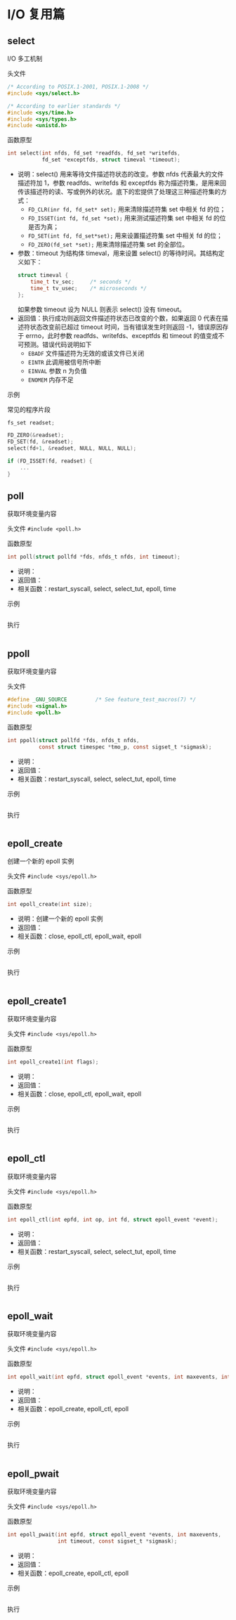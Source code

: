 I/O 复用篇
=============================================

select
---------------------------------------------

I/O 多工机制

头文件

```c
/* According to POSIX.1-2001, POSIX.1-2008 */
#include <sys/select.h>

/* According to earlier standards */
#include <sys/time.h>
#include <sys/types.h>
#include <unistd.h>
```

函数原型

```c
int select(int nfds, fd_set *readfds, fd_set *writefds,
           fd_set *exceptfds, struct timeval *timeout);
```

- 说明：select() 用来等待文件描述符状态的改变。参数 nfds 代表最大的文件描述符加 1，参数 readfds、writefds 和 exceptfds 称为描述符集，是用来回传该描述符的读、写或例外的状况。底下的宏提供了处理这三种描述符集的方式：
  - `FD_CLR(inr fd, fd_set* set);` 用来清除描述符集 set 中相关 fd 的位；
  - `FD_ISSET(int fd, fd_set *set);` 用来测试描述符集 set 中相关 fd 的位是否为真；
  - `FD_SET(int fd, fd_set*set);` 用来设置描述符集 set 中相关 fd 的位；
  - `FD_ZERO(fd_set *set);` 用来清除描述符集 set 的全部位。
- 参数：timeout 为结构体 timeval，用来设置 select() 的等待时间。其结构定义如下：
  ```c
  struct timeval {
      time_t tv_sec;     /* seconds */
      time_t tv_usec;    /* microseconds */
  };
  ```
  如果参数 timeout 设为 NULL 则表示 select() 没有 timeout。
- 返回值：执行成功则返回文件描述符状态已改变的个数，如果返回 0 代表在描述符状态改变前已超过 timeout 时间，当有错误发生时则返回 -1，错误原因存于 errno，此时参数 readfds、writefds、exceptfds 和 timeout 的值变成不可预测。错误代码说明如下
  - `EBADF` 文件描述符为无效的或该文件已关闭
  - `EINTR` 此调用被信号所中断
  - `EINVAL` 参数 n 为负值
  - `ENOMEM` 内存不足

示例

常见的程序片段

```c
fs_set readset;

FD_ZERO(&readset);
FD_SET(fd, &readset);
select(fd+1, &readset, NULL, NULL, NULL);

if (FD_ISSET(fd, readset) {
    ...
}
```


poll
---------------------------------------------

获取环境变量内容

头文件 `#include <poll.h>`

函数原型

```c
int poll(struct pollfd *fds, nfds_t nfds, int timeout);
```

- 说明：
- 返回值：
- 相关函数：restart_syscall, select, select_tut, epoll, time

示例

```c

```

执行

```shell

```


ppoll
---------------------------------------------

获取环境变量内容

头文件

```c
#define _GNU_SOURCE         /* See feature_test_macros(7) */
#include <signal.h>
#include <poll.h>
```

函数原型

```c
int ppoll(struct pollfd *fds, nfds_t nfds, 
          const struct timespec *tmo_p, const sigset_t *sigmask);
```

- 说明：
- 返回值：
- 相关函数：restart_syscall, select, select_tut, epoll, time

示例

```c

```

执行

```shell

```



epoll_create
---------------------------------------------

创建一个新的 epoll 实例

头文件 `#include <sys/epoll.h>`

函数原型

```c
int epoll_create(int size);
```

- 说明：创建一个新的 epoll 实例
- 返回值：
- 相关函数：close, epoll_ctl, epoll_wait, epoll

示例

```c

```

执行

```shell

```



epoll_create1
---------------------------------------------

获取环境变量内容

头文件 `#include <sys/epoll.h>`

函数原型

```c
int epoll_create1(int flags);
```

- 说明：
- 返回值：
- 相关函数：close, epoll_ctl, epoll_wait, epoll

示例

```c

```

执行

```shell

```



epoll_ctl
---------------------------------------------

获取环境变量内容

头文件 `#include <sys/epoll.h>`

函数原型

```c
int epoll_ctl(int epfd, int op, int fd, struct epoll_event *event);
```

- 说明：
- 返回值：
- 相关函数：restart_syscall, select, select_tut, epoll, time

示例

```c

```

执行

```shell

```



epoll_wait
---------------------------------------------

获取环境变量内容

头文件 `#include <sys/epoll.h>`

函数原型

```c
int epoll_wait(int epfd, struct epoll_event *events, int maxevents, int timeout);
```

- 说明：
- 返回值：
- 相关函数：epoll_create, epoll_ctl, epoll

示例

```c

```

执行

```shell

```


epoll_pwait
---------------------------------------------

获取环境变量内容

头文件 `#include <sys/epoll.h>`

函数原型

```c
int epoll_pwait(int epfd, struct epoll_event *events, int maxevents, 
                int timeout, const sigset_t *sigmask);
```

- 说明：
- 返回值：
- 相关函数：epoll_create, epoll_ctl, epoll

示例

```c

```

执行

```shell

```


